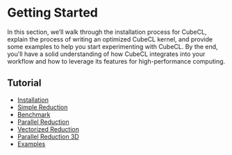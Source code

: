 # Getting Started

In this section, we’ll walk through the installation process for CubeCL, explain the process of writing an optimized CubeCL kernel, and provide some examples to help you start experimenting
with CubeCL. By the end, you'll have a solid understanding of how CubeCL integrates into your workflow and how to leverage its features for high-performance computing.

## Tutorial
  - [Installation](./installation.md)
  - [Simple Reduction](./simple_reduction.md)
  - [Benchmark](./benchmark.md)
  - [Parallel Reduction](./parallel_reduction.md)
  - [Vectorized Reduction](./vectorized_reduction.md)
  - [Parallel Reduction 3D](./parallel_reduction_3d.md)
  - [Examples](./examples.md)
